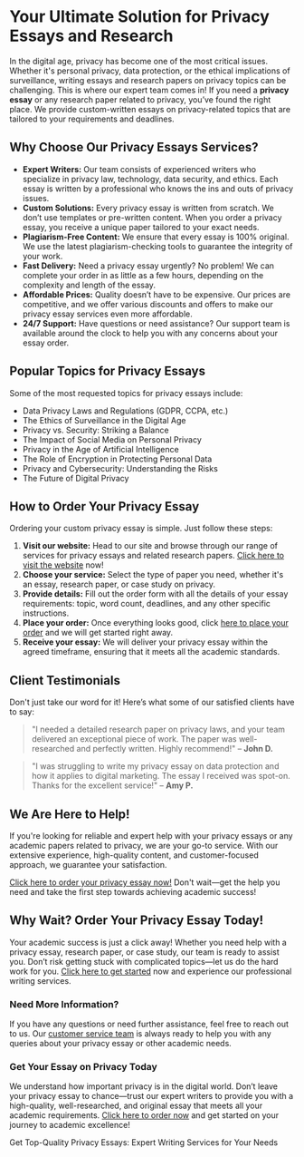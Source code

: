 <h1>Your Ultimate Solution for Privacy Essays and Research</h1>

<p>In the digital age, privacy has become one of the most critical issues. Whether it's personal privacy, data protection, or the ethical implications of surveillance, writing essays and research papers on privacy topics can be challenging. This is where our expert team comes in! If you need a <strong>privacy essay</strong> or any research paper related to privacy, you’ve found the right place. We provide custom-written essays on privacy-related topics that are tailored to your requirements and deadlines.</p>

<h2>Why Choose Our Privacy Essays Services?</h2>

<ul>
  <li><strong>Expert Writers:</strong> Our team consists of experienced writers who specialize in privacy law, technology, data security, and ethics. Each essay is written by a professional who knows the ins and outs of privacy issues.</li>
  <li><strong>Custom Solutions:</strong> Every privacy essay is written from scratch. We don’t use templates or pre-written content. When you order a privacy essay, you receive a unique paper tailored to your exact needs.</li>
  <li><strong>Plagiarism-Free Content:</strong> We ensure that every essay is 100% original. We use the latest plagiarism-checking tools to guarantee the integrity of your work.</li>
  <li><strong>Fast Delivery:</strong> Need a privacy essay urgently? No problem! We can complete your order in as little as a few hours, depending on the complexity and length of the essay.</li>
  <li><strong>Affordable Prices:</strong> Quality doesn’t have to be expensive. Our prices are competitive, and we offer various discounts and offers to make our privacy essay services even more affordable.</li>
  <li><strong>24/7 Support:</strong> Have questions or need assistance? Our support team is available around the clock to help you with any concerns about your essay order.</li>
</ul>

<h2>Popular Topics for Privacy Essays</h2>

<p>Some of the most requested topics for privacy essays include:</p>
<ul>
  <li>Data Privacy Laws and Regulations (GDPR, CCPA, etc.)</li>
  <li>The Ethics of Surveillance in the Digital Age</li>
  <li>Privacy vs. Security: Striking a Balance</li>
  <li>The Impact of Social Media on Personal Privacy</li>
  <li>Privacy in the Age of Artificial Intelligence</li>
  <li>The Role of Encryption in Protecting Personal Data</li>
  <li>Privacy and Cybersecurity: Understanding the Risks</li>
  <li>The Future of Digital Privacy</li>
</ul>

<h2>How to Order Your Privacy Essay</h2>

<p>Ordering your custom privacy essay is simple. Just follow these steps:</p>

<ol>
  <li><strong>Visit our website:</strong> Head to our site and browse through our range of services for privacy essays and related research papers. <a href="https://tinyurl.com/topessay?keyword=privacy+essays">Click here to visit the website</a> now!</li>
  <li><strong>Choose your service:</strong> Select the type of paper you need, whether it's an essay, research paper, or case study on privacy.</li>
  <li><strong>Provide details:</strong> Fill out the order form with all the details of your essay requirements: topic, word count, deadlines, and any other specific instructions.</li>
  <li><strong>Place your order:</strong> Once everything looks good, click <a href="https://tinyurl.com/topessay?keyword=privacy+essays">here to place your order</a> and we will get started right away.</li>
  <li><strong>Receive your essay:</strong> We will deliver your privacy essay within the agreed timeframe, ensuring that it meets all the academic standards.</li>
</ol>

<h2>Client Testimonials</h2>

<p>Don't just take our word for it! Here’s what some of our satisfied clients have to say:</p>

<blockquote>
  "I needed a detailed research paper on privacy laws, and your team delivered an exceptional piece of work. The paper was well-researched and perfectly written. Highly recommend!" – <strong>John D.</strong>
</blockquote>

<blockquote>
  "I was struggling to write my privacy essay on data protection and how it applies to digital marketing. The essay I received was spot-on. Thanks for the excellent service!" – <strong>Amy P.</strong>
</blockquote>

<h2>We Are Here to Help!</h2>

<p>If you're looking for reliable and expert help with your privacy essays or any academic papers related to privacy, we are your go-to service. With our extensive experience, high-quality content, and customer-focused approach, we guarantee your satisfaction.</p>

<p><a href="https://tinyurl.com/topessay?keyword=privacy+essays">Click here to order your privacy essay now!</a> Don't wait—get the help you need and take the first step towards achieving academic success!</p>

<h2>Why Wait? Order Your Privacy Essay Today!</h2>

<p>Your academic success is just a click away! Whether you need help with a privacy essay, research paper, or case study, our team is ready to assist you. Don’t risk getting stuck with complicated topics—let us do the hard work for you. <a href="https://tinyurl.com/topessay?keyword=privacy+essays">Click here to get started</a> now and experience our professional writing services.</p>

<h3>Need More Information?</h3>

<p>If you have any questions or need further assistance, feel free to reach out to us. Our <a href="https://tinyurl.com/topessay?keyword=privacy+essays">customer service team</a> is always ready to help you with any queries about your privacy essay or other academic needs.</p>

<h3>Get Your Essay on Privacy Today</h3>

<p>We understand how important privacy is in the digital world. Don’t leave your privacy essay to chance—trust our expert writers to provide you with a high-quality, well-researched, and original essay that meets all your academic requirements. <a href="https://tinyurl.com/topessay?keyword=privacy+essays">Click here to order now</a> and get started on your journey to academic excellence!</p>
Get Top-Quality Privacy Essays: Expert Writing Services for Your Needs
